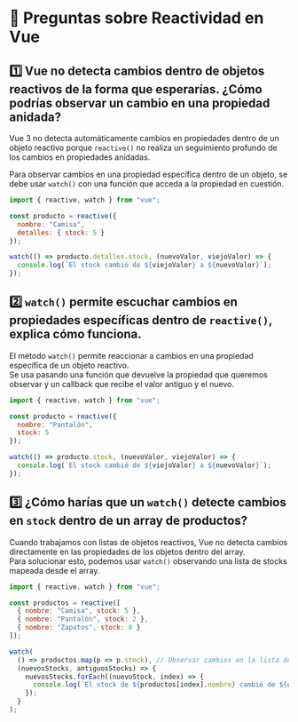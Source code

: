 # 📘 Preguntas sobre Reactividad en Vue

## 1️⃣ Vue no detecta cambios dentro de objetos reactivos de la forma que esperarías. ¿Cómo podrías observar un cambio en una propiedad anidada?

Vue 3 no detecta automáticamente cambios en propiedades dentro de un objeto reactivo porque `reactive()` no realiza un seguimiento profundo de los cambios en propiedades anidadas.  

Para observar cambios en una propiedad específica dentro de un objeto, se debe usar `watch()` con una función que acceda a la propiedad en cuestión.

```js
import { reactive, watch } from "vue";

const producto = reactive({
  nombre: "Camisa",
  detalles: { stock: 5 }
});

watch(() => producto.detalles.stock, (nuevoValor, viejoValor) => {
  console.log(`El stock cambió de ${viejoValor} a ${nuevoValor}`);
});

```

## 2️⃣ `watch()` permite escuchar cambios en propiedades específicas dentro de `reactive()`, explica cómo funciona.

El método `watch()` permite reaccionar a cambios en una propiedad específica de un objeto reactivo.  
Se usa pasando una función que devuelve la propiedad que queremos observar y un callback que recibe el valor antiguo y el nuevo.

```js
import { reactive, watch } from "vue";

const producto = reactive({
  nombre: "Pantalón",
  stock: 5
});

watch(() => producto.stock, (nuevoValor, viejoValor) => {
  console.log(`El stock cambió de ${viejoValor} a ${nuevoValor}`);
});

```

## 3️⃣ ¿Cómo harías que un `watch()` detecte cambios en `stock` dentro de un array de productos?

Cuando trabajamos con listas de objetos reactivos, Vue no detecta cambios directamente en las propiedades de los objetos dentro del array.  
Para solucionar esto, podemos usar `watch()` observando una lista de stocks mapeada desde el array.

```js
import { reactive, watch } from "vue";

const productos = reactive([
  { nombre: "Camisa", stock: 5 },
  { nombre: "Pantalón", stock: 2 },
  { nombre: "Zapatos", stock: 0 }
]);

watch(
  () => productos.map(p => p.stock), // Observar cambios en la lista de stocks
  (nuevosStocks, antiguosStocks) => {
    nuevosStocks.forEach((nuevoStock, index) => {
      console.log(`El stock de ${productos[index].nombre} cambió de ${antiguosStocks[index]} a ${nuevoStock}`);
    });
  }
);



